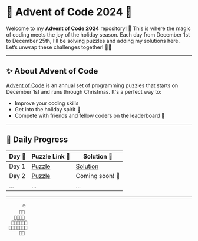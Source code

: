# 🎄 Advent of Code 2024 🎅

Welcome to my **Advent of Code 2024** repository! 🎁 This is where the magic of coding meets the joy of the holiday season. Each day from December 1st to December 25th, I’ll be solving puzzles and adding my solutions here. Let’s unwrap these challenges together! 🎁✨

---

## ✨ About Advent of Code
[Advent of Code](https://adventofcode.com/) is an annual set of programming puzzles that starts on December 1st and runs through Christmas. It's a perfect way to:
- Improve your coding skills
- Get into the holiday spirit 🎄
- Compete with friends and fellow coders on the leaderboard 🚀


---

## 🎁 Daily Progress
| Day 🎅 | Puzzle Link 🔗 | Solution 🎉 | 
|-------|----------------|-------------| 
| Day 1 | [Puzzle](https://adventofcode.com/2024/day/1) | [Solution](day1/Solution.java) |  
| Day 2 | [Puzzle](https://adventofcode.com/2024/day/2) | Coming soon! 🎄 |  
| ...   | ...            | ...         |  

---

```
      ⛄
     🎄🎄
   🎄🎄🎄🎄
  🎄🎁🎄🎄🎁🎄
 🎄🎄🎄🎄🎄🎄🎄
     🎁🎁        

